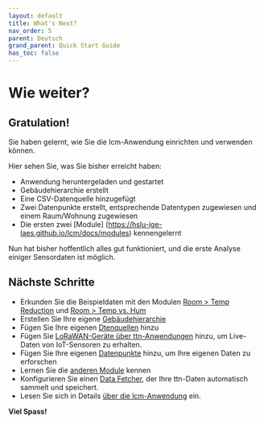 ```yaml
---
layout: default
title: What's Next?
nav_order: 5
parent: Deutsch
grand_parent: Quick Start Guide
has_toc: false
---
```


# Wie weiter?
## Gratulation!
Sie haben gelernt, wie Sie die lcm-Anwendung einrichten und verwenden können.

Hier sehen Sie, was Sie bisher erreicht haben:
- Anwendung heruntergeladen und gestartet
- Gebäudehierarchie erstellt
- Eine CSV-Datenquelle hinzugefügt
- Zwei Datenpunkte erstellt, entsprechende Datentypen zugewiesen und einem Raum/Wohnung zugewiesen
- Die ersten zwei [Module] (https://hslu-ige-laes.github.io/lcm/docs/modules) kennengelernt

Nun hat bisher hoffentlich alles gut funktioniert, und die erste Analyse einiger Sensordaten ist möglich.

## Nächste Schritte
- Erkunden Sie die Beispieldaten mit den Modulen [Room > Temp Reduction](https://hslu-ige-laes.github.io/lcm/docs/modules/roomTempReduction) und [Room > Temp vs. Hum](https://hslu-ige-laes.github.io/lcm/docs/modules/roomTempHum)
- Erstellen Sie Ihre eigene [Gebäudehierarchie](https://hslu-ige-laes.github.io/lcm/docs/settings/bldgHierarchy/)
- Fügen Sie Ihre eigenen [Dtenquellen](https://hslu-ige-laes.github.io/lcm/docs/settings/dataSources/) hinzu
- Fügen Sie [LoRaWAN-Geräte über ttn-Anwendungen](https://hslu-ige-laes.github.io/lcm/docs/settings/dataSources/#the-things-network-ttn-applications) hinzu, um Live-Daten von IoT-Sensoren zu erhalten.
- Fügen Sie Ihre eigenen [Datenpunkte](https://hslu-ige-laes.github.io/lcm/docs/settings/dataPoints/) hinzu, um Ihre eigenen Daten zu erforschen
- Lernen Sie die [anderen Module](https://hslu-ige-laes.github.io/lcm/docs/modules) kennen
- Konfigurieren Sie einen [Data Fetcher](https://hslu-ige-laes.github.io/lcm/docs/installation/dataFetcher/), der Ihre ttn-Daten automatisch sammelt und speichert.
- Lesen Sie sich in Details [über die lcm-Anwendung](https://hslu-ige-laes.github.io/lcm/docs/about) ein.

**Viel Spass!**
